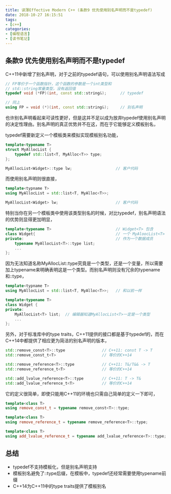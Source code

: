 ```yaml
---
title: 读薄Effective Modern C++ (条款9 优先使用别名声明而不是typedef)
date: 2018-10-27 16:15:51
tags:
- [c++]
categories:
- [编程语言]
- [读书笔记]
---
```


## 条款9 优先使用别名声明而不是typedef

C++11中新增了别名声明，对于之前的typedef语句，可以使用别名声明语法写成
```cpp
// FP等价于一个函数指针，这个函数的参数是一个int类型和
// std::string常量类型，没有返回值
typedef void (*FP)(int, const std::string&);      // typedef

// 同上
using FP = void (*)(int, const std::string&);     // 别名声明
```
也许别名声明看起来可读性更好，但是这并不足以成为放弃typedef使用别名声明的决定性理由。别名声明的真正优势并不在这，而在于它能够定义模板别名，
<!-- more -->

typedef需要新定义一个模板类来模拟实现模板别名功能，
```cpp
template<typename T>                            
struct MyAllocList {                            
    typedef std::list<T, MyAlloc<T>> type;
};

MyAllocList<Widget>::type lw;                   // 客户代码 
```
而使用别名声明则很直接，
```cpp
template<typname T>
using MyAllocList = std::list<T, MyAlloc<T>>;

MyAllocList<Widget> lw;                         // 客户代码
```

特别当你在另一个模板类中使用该类型别名的时候，对比typedef，别名声明语法的优势则显得更加明显，
```cpp
template<typename T>                            // Widget<T> 包含
class Widget{                                   // 一个 MyAloocList<T>
private:                                        // 作为一个数据成员
	typename MyAllocList<T>::type list;
	...
};
```
因为无法知道名称MyAllocList<T>::type究竟是一个类型，还是一个变量，所以需要加上typename来明确表明这是一个类型。而别名声明则没有冗余的typename和::type，
```cpp
template<typname T>                             
using MyAllocList = std::list<T, MyAlloc<T>>;   // 和以前一样

template<typename T>
class Widget {
private:
	MyAllocList<T> list;  // 编辑器知道MyAllocList<T>一定是一个类型
	...                                          
};
```
另外，对于标准库中的type traits，C++11提供的接口都是基于typedef的，而在C++14中都提供了相应更为简洁的别名声明的版本，
```cpp
std::remove_const<T>::type                // C++11: const T -> T
std::remove_const_t<T>                    // 等价的C++14

std::remove_reference<T>::type            // C++11: T&/T&& -> T
std::remove_reference_t<T>                // 等价的C++14

std::add_lvalue_reference<T>::type        // C++11: T -> T&
std::add_lvalue_reference_t<T>            // 等价的C++14
```
它的定义很简单，即使只能用C++11的环境也只需自己简单的定义一下即可，
```cpp
template<class T>
using remove_const_t = typename remove_const<T>::type;

template<class T>
using remove_reference_t = typename remove_reference<T>::type;

template<class T>
using add_lvalue_reference_t = typename add_lvalue_reference<T>::type;
```

## 总结
- typedef不支持模板化，但是别名声明支持
- 模板别名避免了::type后缀，在模板中，typedef还经常需要使用typename前缀
- C++14为C++11中的type traits提供了模板别名